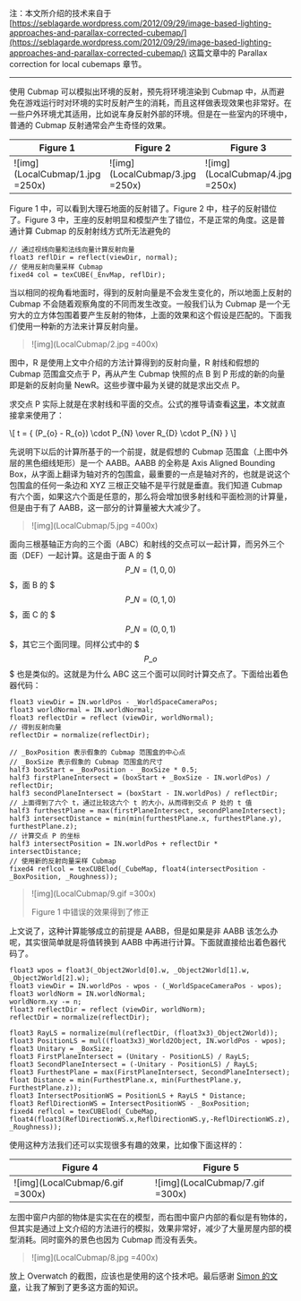 注：本文所介绍的技术来自于 [https://seblagarde.wordpress.com/2012/09/29/image-based-lighting-approaches-and-parallax-corrected-cubemap/](https://seblagarde.wordpress.com/2012/09/29/image-based-lighting-approaches-and-parallax-corrected-cubemap/) 这篇文章中的 Parallax correction for local cubemaps 章节。

---

使用 Cubmap 可以模拟出环境的反射，预先将环境渲染到 Cubmap 中，从而避免在游戏运行时对环境的实时反射产生的消耗，而且这样做表现效果也非常好。在一些户外环境尤其适用，比如说车身反射外部的环境。但是在一些室内的环境中，普通的 Cubmap 反射通常会产生奇怪的效果。

Figure 1 | Figure 2 | Figure 3
------------ | ------------- | ------------
![img](LocalCubmap/1.jpg =250x) | ![img](LocalCubmap/3.jpg =250x)  | ![img](LocalCubmap/4.jpg =250x)


Figure 1 中，可以看到大理石地面的反射错了。Figure 2 中，柱子的反射错位了。Figure 3 中，王座的反射明显和模型产生了错位，不是正常的角度。这是普通计算 Cubmap 的反射射线方式所无法避免的

	// 通过视线向量和法线向量计算反射向量
	float3 reflDir = reflect(viewDir, normal);
	// 使用反射向量采样 Cubmap
	fixed4 col = texCUBE(_EnvMap, reflDir);
	
当以相同的视角看地面时，得到的反射向量是不会发生变化的，所以地面上反射的 Cubmap 不会随着观察角度的不同而发生改变。一般我们认为 Cubmap 是一个无穷大的立方体包围着要产生反射的物体，上面的效果和这个假设是匹配的。下面我们使用一种新的方法来计算反射向量。

> ![img](LocalCubmap/2.jpg =400x)

图中，R 是使用上文中介绍的方法计算得到的反射向量，R 射线和假想的 Cubmap 范围盒交点于 P，再从产生 Cubmap 快照的点 B 到 P 形成的新的向量即是新的反射向量 NewR。这些步骤中最为关键的就是求出交点 P。

求交点 P 实际上就是在求射线和平面的交点。公式的推导请查看[这里](BillboardReflection.html)，本文就直接拿来使用了：

\\[
t = { (P\_{o} - R\_{o}) \cdot P\_{N} \over R\_{D} \cdot P\_{N} }
\\]

先说明下以后的计算所基于的一个前提，就是假想的 Cubmap 范围盒（上图中外层的黑色细线矩形）是一个 AABB。AABB 的全称是 Axis Aligned Bounding Box，从字面上翻译为轴对齐的包围盒，最重要的一点是轴对齐的，也就是说这个包围盒的任何一条边和 XYZ 三根正交轴不是平行就是垂直。我们知道 Cubmap 有六个面，如果这六个面是任意的，那么将会增加很多射线和平面检测的计算量，但是由于有了 AABB，这一部分的计算量被大大减少了。

> ![img](LocalCubmap/5.jpg =400x)

面向三根基轴正方向的三个面（ABC）和射线的交点可以一起计算，而另外三个面（DEF）一起计算。这是由于面 A 的 $$$ P\_{N} = (1,0,0) $$$，面 B 的 $$$ P\_{N} = (0,1,0) $$$，面 C 的 $$$ P\_{N} = (0,0,1) $$$，其它三个面同理。同样公式中的 $$$ P\_{o} $$$ 也是类似的。这就是为什么 ABC 这三个面可以同时计算交点了。下面给出着色器代码：

	float3 viewDir = IN.worldPos - _WorldSpaceCameraPos;
	float3 worldNormal = IN.worldNormal;
	float3 reflectDir = reflect (viewDir, worldNormal);
	// 得到反射向量
	reflectDir = normalize(reflectDir);

	// _BoxPosition 表示假象的 Cubmap 范围盒的中心点
	// _BoxSize 表示假象的 Cubmap 范围盒的尺寸
	half3 boxStart = _BoxPosition - _BoxSize * 0.5;
	half3 firstPlaneIntersect = (boxStart + _BoxSize - IN.worldPos) / reflectDir;
	half3 secondPlaneIntersect = (boxStart - IN.worldPos) / reflectDir;
	// 上面得到了六个 t，通过比较这六个 t 的大小，从而得到交点 P 处的 t 值
	half3 furthestPlane = max(firstPlaneIntersect, secondPlaneIntersect);
	half3 intersectDistance = min(min(furthestPlane.x, furthestPlane.y), furthestPlane.z);
	// 计算交点 P 的坐标
	half3 intersectPosition = IN.worldPos + reflectDir * intersectDistance;
	// 使用新的反射向量采样 Cubmap
	fixed4 reflcol = texCUBElod(_CubeMap, float4(intersectPosition - _BoxPosition, _Roughness));

> ![img](LocalCubmap/9.gif =300x)
>
> Figure 1 中错误的效果得到了修正
	
上文说了，这种计算能够成立的前提是 AABB，但是如果是非 AABB 该怎么办呢，其实很简单就是将值转换到 AABB 中再进行计算。下面就直接给出着色器代码了。

	float3 wpos = float3(_Object2World[0].w, _Object2World[1].w, _Object2World[2].w);
	float3 viewDir = IN.worldPos - wpos - (_WorldSpaceCameraPos - wpos);
	float3 worldNorm = IN.worldNormal;
	worldNorm.xy -= n;
	float3 reflectDir = reflect (viewDir, worldNorm);
	reflectDir = normalize(reflectDir);

	float3 RayLS = normalize(mul(reflectDir, (float3x3)_Object2World));
	float3 PositionLS = mul((float3x3)_World2Object, IN.worldPos - wpos);
	float3 Unitary = _BoxSize;
	float3 FirstPlaneIntersect = (Unitary - PositionLS) / RayLS;
	float3 SecondPlaneIntersect = (-Unitary - PositionLS) / RayLS;
	float3 FurthestPlane = max(FirstPlaneIntersect, SecondPlaneIntersect);
	float Distance = min(FurthestPlane.x, min(FurthestPlane.y, FurthestPlane.z));
	float3 IntersectPositionWS = PositionLS + RayLS * Distance;
	float3 ReflDirectionWS = IntersectPositionWS - _BoxPosition;
	fixed4 reflcol = texCUBElod(_CubeMap, float4(float3(ReflDirectionWS.x,ReflDirectionWS.y,-ReflDirectionWS.z), _Roughness));
	
使用这种方法我们还可以实现很多有趣的效果，比如像下面这样的：

Figure 4 | Figure 5 
------------ | ------------- 
![img](LocalCubmap/6.gif =300x) | ![img](LocalCubmap/7.gif =300x) 

左图中窗户内部的物体是实实在在的模型，而右图中窗户内部的看似是有物体的，但其实是通过上文介绍的方法进行的模拟，效果非常好，减少了大量房屋内部的模型消耗。同时窗外的景色也因为 Cubmap 而没有丢失。

> ![img](LocalCubmap/8.jpg =400x)

放上 Overwatch 的截图，应该也是使用的这个技术吧。最后感谢 [Simon 的文章](https://simonschreibt.de/gat/windows-ac-row-ininite/)，让我了解到了更多这方面的知识。